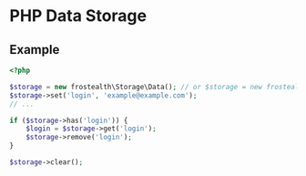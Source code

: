 PHP Data Storage
================

Example
-----
```php
<?php

$storage = new frostealth\Storage\Data(); // or $storage = new frostealth\Storage\Data($array);
$storage->set('login', 'example@example.com');
// ...

if ($storage->has('login')) {
    $login = $storage->get('login');
    $storage->remove('login');
}

$storage->clear();

```